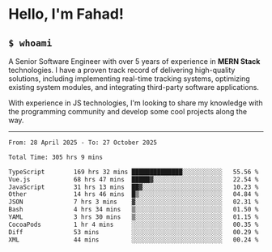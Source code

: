 <h1>Hello, I'm Fahad!</h1>

<h2><code>$ whoami</code></h2>

A Senior Software Engineer with over 5 years of experience in **MERN Stack** technologies. I have a proven track record of delivering high-quality solutions, including implementing real-time tracking systems, optimizing existing system modules, and integrating third-party software applications.

With experience in JS technologies, I'm looking to share my knowledge with the programming community and develop some cool projects along the way.

---

<!--START_SECTION:waka-->

```txt
From: 28 April 2025 - To: 27 October 2025

Total Time: 305 hrs 9 mins

TypeScript        169 hrs 32 mins ██████████████░░░░░░░░░░░   55.56 %
Vue.js            68 hrs 47 mins  █████▓░░░░░░░░░░░░░░░░░░░   22.54 %
JavaScript        31 hrs 13 mins  ██▓░░░░░░░░░░░░░░░░░░░░░░   10.23 %
Other             14 hrs 46 mins  █▒░░░░░░░░░░░░░░░░░░░░░░░   04.84 %
JSON              7 hrs 3 mins    ▓░░░░░░░░░░░░░░░░░░░░░░░░   02.31 %
Bash              4 hrs 34 mins   ▒░░░░░░░░░░░░░░░░░░░░░░░░   01.50 %
YAML              3 hrs 30 mins   ▒░░░░░░░░░░░░░░░░░░░░░░░░   01.15 %
CocoaPods         1 hr 4 mins     ░░░░░░░░░░░░░░░░░░░░░░░░░   00.35 %
Diff              53 mins         ░░░░░░░░░░░░░░░░░░░░░░░░░   00.29 %
XML               44 mins         ░░░░░░░░░░░░░░░░░░░░░░░░░   00.24 %
```

<!--END_SECTION:waka-->

<!--
**heyFahad/heyFahad** is a ✨ _special_ ✨ repository because its `README.md` (this file) appears on your GitHub profile.

Here are some ideas to get you started:

- 🔭 I’m currently working on ...
- 🌱 I’m currently learning ...
- 👯 I’m looking to collaborate on ...
- 🤔 I’m looking for help with ...
- 💬 Ask me about ...
- 📫 How to reach me: ...
- 😄 Pronouns: ...
- ⚡ Fun fact: ...
-->
